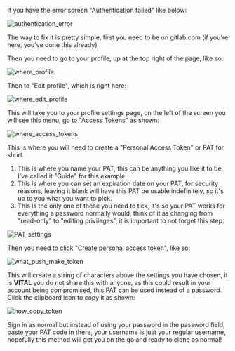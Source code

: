 If you have the error screen "Authentication failed" like below:

![authentication_error](/uploads/8d096bf6646b04ea1c7643f9ea54cf6a/authentication_error.png)

The way to fix it is pretty simple, first you need to be on gitlab.com (if you're here, you've done this already)

Then you need to go to your profile, up at the top right of the page, like so:

![where_profile](/uploads/ae3343a8144effec238d456e7f78bf89/where_profile.png)

Then to "Edit profile", which is right here:

![where_edit_profile](/uploads/361fdf1ba17dd43ee9c78410c2ac0ab2/where_edit_profile.png)

This will take you to your profile settings page, on the left of the screen you will see this menu, go to "Access Tokens" as shown:

![where_access_tokens](/uploads/ec51af57fe1e9d43d075a99eae119efe/where_access_tokens.png)

This is where you will need to create a "Personal Access Token" or PAT for short.
1. This is where you name your PAT, this can be anything you like it to be, I've called it "Guide" for this example.
2. This is where you can set an expiration date on your PAT, for security reasons, leaving it blank will have this PAT be usable indefinitely, so it's up to you what you want to pick.
3. This is the only one of these you need to tick, it's so your PAT works for everything a password normally would, think of it as changing from "read-only" to "editing privileges", it is important to not forget this step.

![PAT_settings](/uploads/ec635a2cf04ea13c49efd4465cee5336/PAT_settings.png)

Then you need to click "Create personal access token", like so:

![what_push_make_token](/uploads/bcd7bb6ac041484545cfcc0acae220c9/what_push_make_token.png)

This will create a string of characters above the settings you have chosen, it is **VITAL** you do not share this with anyone, as this could result in your account being compromised, this PAT can be used instead of a password. Click the clipboard icon to copy it as shown:

![how_copy_token](/uploads/7d07c1edf70a1012f3a352ac8aafeef3/how_copy_token.png)

Sign in as normal but instead of using your password in the password field, paste your PAT code in there, your username is just your regular username, hopefully this method will get you on the go and ready to clone as normal!

